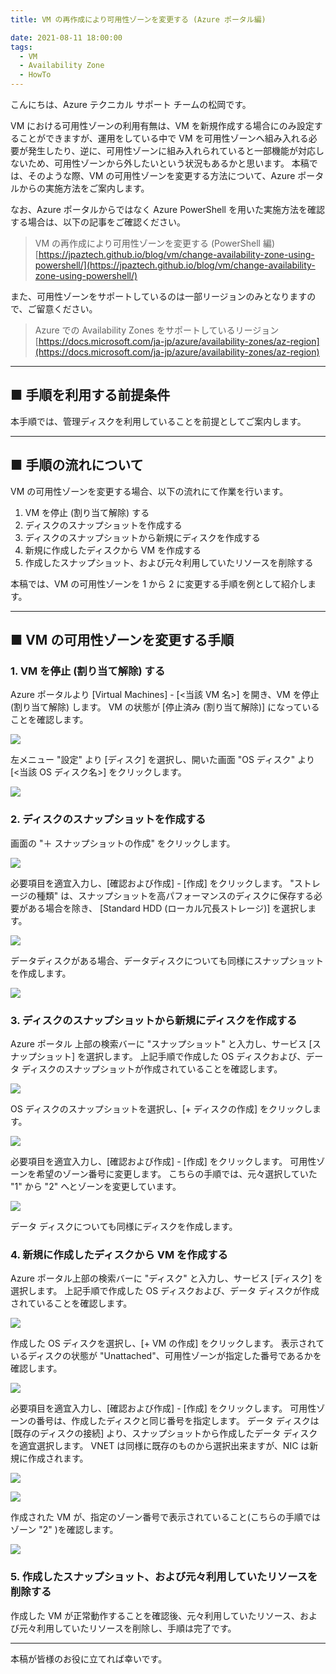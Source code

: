 ```yaml
---
title: VM の再作成により可用性ゾーンを変更する (Azure ポータル編)

date: 2021-08-11 18:00:00
tags:
  - VM
  - Availability Zone
  - HowTo
---
```


こんにちは、Azure テクニカル サポート チームの松岡です。

VM における可用性ゾーンの利用有無は、VM を新規作成する場合にのみ設定することができますが、運用をしている中で VM を可用性ゾーンへ組み入れる必要が発生したり、逆に、可用性ゾーンに組み入れられていると一部機能が対応しないため、可用性ゾーンから外したいという状況もあるかと思います。
本稿では、そのような際、VM の可用性ゾーンを変更する方法について、Azure ポータルからの実施方法をご案内します。

<!-- more -->

なお、Azure ポータルからではなく Azure PowerShell を用いた実施方法を確認する場合は、以下の記事をご確認ください。

> VM の再作成により可用性ゾーンを変更する (PowerShell 編)
> [https://jpaztech.github.io/blog/vm/change-availability-zone-using-powershell/](https://jpaztech.github.io/blog/vm/change-availability-zone-using-powershell/)

また、可用性ゾーンをサポートしているのは一部リージョンのみとなりますので、ご留意ください。

> Azure での Availability Zones をサポートしているリージョン
> [https://docs.microsoft.com/ja-jp/azure/availability-zones/az-region](https://docs.microsoft.com/ja-jp/azure/availability-zones/az-region)

---

## ■ 手順を利用する前提条件

本手順では、管理ディスクを利用していることを前提としてご案内します。

---

## ■ 手順の流れについて

VM の可用性ゾーンを変更する場合、以下の流れにて作業を行います。

1. VM を停止 (割り当て解除) する
2. ディスクのスナップショットを作成する
3. ディスクのスナップショットから新規にディスクを作成する
4. 新規に作成したディスクから VM を作成する
5. 作成したスナップショット、および元々利用していたリソースを削除する

本稿では、VM の可用性ゾーンを 1 から 2 に変更する手順を例として紹介します。

---

## ■ VM の可用性ゾーンを変更する手順

### 1. VM を停止 (割り当て解除) する

Azure ポータルより [Virtual Machines] - [<当該 VM 名>] を開き、VM を停止 (割り当て解除) します。
VM の状態が [停止済み (割り当て解除)] になっていることを確認します。

![](./change-availability-zone-from-portal/1.png)


左メニュー "設定" より [ディスク] を選択し、開いた画面 "OS ディスク" より [<当該 OS ディスク名>] をクリックします。

![](./change-availability-zone-from-portal/2.png)

### 2. ディスクのスナップショットを作成する

画面の "＋ スナップショットの作成" をクリックします。

![](./change-availability-zone-from-portal/3.png)


必要項目を適宜入力し、[確認および作成] - [作成] をクリックします。
"ストレージの種類" は、スナップショットを高パフォーマンスのディスクに保存する必要がある場合を除き、 [Standard HDD
(ローカル冗長ストレージ)] を選択します。

![](./change-availability-zone-from-portal/13.png)


データディスクがある場合、データディスクについても同様にスナップショットを作成します。

![](./change-availability-zone-from-portal/5.png)

### 3. ディスクのスナップショットから新規にディスクを作成する

Azure ポータル 上部の検索バーに "スナップショット" と入力し、サービス [スナップショット] を選択します。
上記手順で作成した OS ディスクおよび、データ ディスクのスナップショットが作成されていることを確認します。

![](./change-availability-zone-from-portal/6.png)


OS ディスクのスナップショットを選択し、[+ ディスクの作成] をクリックします。

![](./change-availability-zone-from-portal/7.png)


必要項目を適宜入力し、[確認および作成] - [作成] をクリックします。
可用性ゾーンを希望のゾーン番号に変更します。
こちらの手順では、元々選択していた "1" から "2" へとゾーンを変更しています。

![](./change-availability-zone-from-portal/14.png)


データ ディスクについても同様にディスクを作成します。

### 4. 新規に作成したディスクから VM を作成する

Azure ポータル上部の検索バーに "ディスク" と入力し、サービス [ディスク] を選択します。
上記手順で作成した OS ディスクおよび、データ ディスクが作成されていることを確認します。

![](./change-availability-zone-from-portal/9.png)


作成した OS ディスクを選択し、[+ VM の作成] をクリックします。
表示されているディスクの状態が "Unattached"、可用性ゾーンが指定した番号であるかを確認します。

![](./change-availability-zone-from-portal/10.png)


必要項目を適宜入力し、[確認および作成] - [作成] をクリックします。
可用性ゾーンの番号は、作成したディスクと同じ番号を指定します。
データ ディスクは [既存のディスクの接続] より、スナップショットから作成したデータ ディスクを適宜選択します。
VNET は同様に既存のものから選択出来ますが、NIC は新規に作成されます。

![](./change-availability-zone-from-portal/15.png)

![](./change-availability-zone-from-portal/16.png)

作成された VM が、指定のゾーン番号で表示されていること(こちらの手順ではゾーン "2" )を確認します。

![](./change-availability-zone-from-portal/12.png)

### 5. 作成したスナップショット、および元々利用していたリソースを削除する

作成した VM が正常動作することを確認後、元々利用していたリソース、および元々利用していたリソースを削除し、手順は完了です。

---

本稿が皆様のお役に立てれば幸いです。
